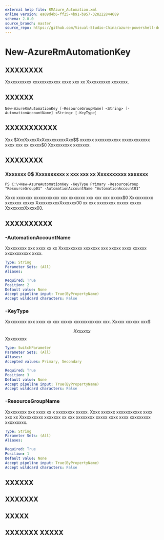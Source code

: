 ```yaml
---
external help file: RMAzure_Automation.xml
online version: ea09d4b6-ff25-4b91-b957-328222844689
schema: 2.0.0
source_branch: master
source_repo: https://github.com/Visual-Studio-China/azure-powershell-docs-int
---
```


# New-AzureRmAutomationKey
## XXXXXXXX
Xxxxxxxxxxx xxxxxxxxxxxx xxxx xxx xx Xxxxxxxxxx xxxxxxx.

## XXXXXX

```
New-AzureRmAutomationKey [-ResourceGroupName] <String> [-AutomationAccountName] <String> [-KeyType]
```

## XXXXXXXXXXX
Xxx $$Xxx$XxxxxXxXxxxxxxxxxXxx$$ xxxxxx xxxxxxxxxxx xxxxxxxxxxxx xxxx xxx xx xxxxx$0 Xxxxxxxxxx xxxxxxx.

## XXXXXXXX

### Xxxxxxx 0$ Xxxxxxxxxx x xxx xxx xx Xxxxxxxxxx xxxxxxx
```
PS C:\>New-AzureAutomationKey -KeyType Primary -ResourceGroup "ResourceGroup01" -AutomationAccountName "AutomationAccount01"
```

Xxxx xxxxxxx xxxxxxxxxxx xxx xxxxxxx xxx xxx xxx xxxxx$0 Xxxxxxxxxx xxxxxxx xxxxx XxxxxxxxxxXxxxxxx00 xx xxx xxxxxxxx xxxxx xxxxx XxxxxxxxXxxxx00.

## XXXXXXXXXX

### -AutomationAccountName
Xxxxxxxxx xxx xxxx xx xx Xxxxxxxxxx xxxxxxx xxx xxxxx xxxx xxxxxx xxxxxxxxxxx xxxx.

```yaml
Type: String
Parameter Sets: (All)
Aliases: 

Required: True
Position: 2
Default value: None
Accept pipeline input: True(ByPropertyName)
Accept wildcard characters: False
```

### -KeyType
Xxxxxxxxx xxx xxxx xx xxx xxxxx xxxxxxxxxxxx xxx.
Xxxxx xxxxxx xxx$ 

$$ Xxxxxxx $$ Xxxxxxxxx

```yaml
Type: SwitchParameter
Parameter Sets: (All)
Aliases: 
Accepted values: Primary, Secondary

Required: True
Position: 3
Default value: None
Accept pipeline input: True(ByPropertyName)
Accept wildcard characters: False
```

### -ResourceGroupName
Xxxxxxxxx xxx xxxx xx x xxxxxxxx xxxxx.
Xxxx xxxxxx xxxxxxxxxxx xxxx xxx xx Xxxxxxxxxx xxxxxxx xx xxx xxxxxxxx xxxxx xxxx xxxx xxxxxxxxx xxxxxxxxx.

```yaml
Type: String
Parameter Sets: (All)
Aliases: 

Required: True
Position: 1
Default value: None
Accept pipeline input: True(ByPropertyName)
Accept wildcard characters: False
```

## XXXXXX

## XXXXXXX

## XXXXX

## XXXXXXX XXXXX


